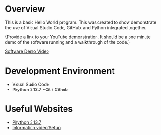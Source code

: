 # Overview

This is a basic Hello World program. This was created to show demonstrate the use of Visual Studio Code, GitHub, and Python integrated together.  

{Provide a link to your YouTube demonstration.  It should be a one minute demo of the software running and a walkthrough of the code.}

[Software Demo Video](http://youtube.link.goes.here)

# Development Environment

* Visual Sudio Code
* Phython 3.13.7
*Git / Github

# Useful Websites

* [Phython 3.13.7 ](https://docs.python.org/3/library/venv.html)
* [Information video/Setup](https://cdnapisec.kaltura.com/html5/html5lib/v2.101/mwEmbedFrame.php/p/1157612/uiconf_id/47306393/entry_id/1_zyyx43ke?wid=_1157612&iframeembed=true&playerId=kaltura_player_1687278321&entry_id=1_zyyx43ke)